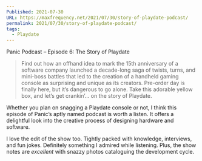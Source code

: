 ```yaml
---
Published: 2021-07-30
URL: https://maxfrequency.net/2021/07/30/story-of-playdate-podcast/
permalink: 2021/07/30/story-of-playdate-podcast/
tags:
  - Playdate
---
```

Panic Podcast – Episode 6: The Story of Playdate

> Find out how an offhand idea to mark the 15th anniversary of a software company launched a decade-long saga of twists, turns, and mini-boss battles that led to the creation of a handheld gaming console as surprising and unique as its creators. Pre-order day is finally here, but it’s dangerous to go alone. Take this adorable yellow box, and let’s get crankin’… on the story of Playdate.

Whether you plan on snagging a Playdate console or not, I think this episode of Panic’s aptly named podcast is worth a listen. It offers a delightful look into the creative process of designing hardware and software.

I love the edit of the show too. Tightly packed with knowledge, interviews, and fun jokes. Definitely something I admired while listening. Plus, the show notes are *excellent* with snazzy photos cataloguing the development cycle.